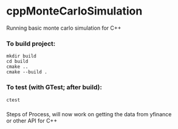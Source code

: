 # cppMonteCarloSimulation
Running basic monte carlo simulation for C++ 



### To build project:
```
mkdir build
cd build
cmake ..
cmake --build .
```

### To test (with GTest; after build):
```
ctest
```

### 
Steps of Process, will now work on getting the data from yfinance<br>
or other API for C++ 

